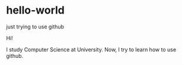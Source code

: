 # hello-world
just trying to use github

Hi!

I study Computer Science at University. Now, I try to learn how to use github.
